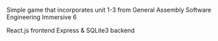 Simple game that incorporates unit 1-3 from General Assembly Software Engineering Immersive 6

React.js frontend
Express & SQLite3 backend